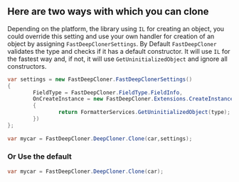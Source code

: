 ## Here are two ways with which you can clone 
Depending on the platform, the library using `IL` for creating an object, you could override this setting and use your own handler for creation of an object by assigning `FastDeepClonerSettings`.
By Default `FastDeepCloner` validates the type and checks if it has a default constructor. It will use `IL` for the fastest way and, if not, it will use `GetUninitializedObject` and ignore all constructors.

```csharp
var settings = new FastDeepCloner.FastDeepClonerSettings() 
{
        FieldType = FastDeepCloner.FieldType.FieldInfo,
        OnCreateInstance = new FastDeepCloner.Extensions.CreateInstance((Type type) =>
        {
                return FormatterServices.GetUninitializedObject(type);
        })
};
        
var mycar = FastDeepCloner.DeepCloner.Clone(car,settings);


```
### Or Use the default

```csharp
var mycar = FastDeepCloner.DeepCloner.Clone(car);
```
